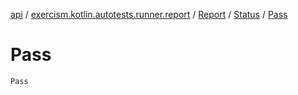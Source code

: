 [api](../../../index.md) / [exercism.kotlin.autotests.runner.report](../../index.md) / [Report](../index.md) / [Status](index.md) / [Pass](./-pass.md)

# Pass

`Pass`